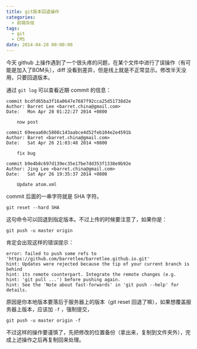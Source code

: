 ```yaml
---
title: git版本回退操作
categories:
  - 前端杂烩
tags:
  - git
  - CMS
date: 2014-04-28 00:00:00
---
```



今天 github 上操作遇到了一个很头疼的问题，在某个文件中进行了误操作（有可能是加入了BOM头），diff 没看到差异，但是线上就是不正常显示。修改半天没用，只要回退版本。

通过 `git log` 可以查看近期 commit 的信息：

    commit bcdfd65ba3f16a0647e7687f92cca25d51738d2e
    Author: Barret Lee <barret.china@gmail.com>
    Date:   Mon Apr 28 01:22:27 2014 +0800
    
        now post
    
    commit 69eeaa60c5808c143aabce4d52feb104e2e4591b
    Author: Barret <barret.china@gmail.com>
    Date:   Sat Apr 26 21:03:48 2014 +0800
    
        fix bug
    
    commit b9e4b8c697d139ec35e17be7dd353f1338e9b92e
    Author: Jing Lee <barret.china@gmail.com>
    Date:   Sat Apr 26 19:35:37 2014 +0800
    
        Update atom.xml
        
commit 后面的一串字符就是 SHA 字符。

    git reset --hard SHA  
    
这句命令可以回退到指定版本。不过上传的时候要注意了，如果你是：

    git push -u master origin
    
肯定会出现这样的错误提示：

    error: failed to push some refs to 'https://github.com/barretlee/barretlee.github.io.git'
    hint: Updates were rejected because the tip of your current branch is behind
    hint: its remote counterpart. Integrate the remote changes (e.g.
    hint: 'git pull ...') before pushing again.
    hint: See the 'Note about fast-forwards' in 'git push --help' for details.

原因是你本地版本要落后于服务器上的版本（git reset 回退了嘛），如果想覆盖服务器上版本，应该加 `-f` ，强制提交，

    git push -u master origin -f
   
不过这样的操作要谨慎了，先把修改的位置备份（拿出来，复制到文件夹外），完成上述操作之后再复制回来处理。

      
  
